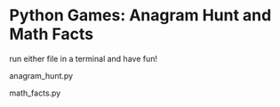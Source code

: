 # Python Games: Anagram Hunt and Math Facts

run either file in a terminal and have fun!

anagram_hunt.py

math_facts.py
